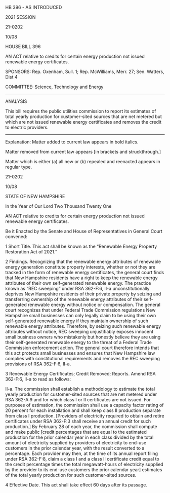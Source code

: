  HB 396 - AS INTRODUCED

 

 

2021 SESSION

 21-0202

 10/08

 

HOUSE BILL 396

 

AN ACT relative to credits for certain energy production not issued renewable energy certificates.

 

SPONSORS: Rep. Oxenham, Sull. 1; Rep. McWilliams, Merr. 27; Sen. Watters, Dist 4

 

COMMITTEE: Science, Technology and Energy

 

-----------------------------------------------------------------

 

ANALYSIS

 

 This bill requires the public utilities commission to report its estimates of total yearly production for customer-sited sources that are net metered but which are not issued renewable energy certificates and removes the credit to electric providers.

 

- - - - - - - - - - - - - - - - - - - - - - - - - - - - - - - - - - - - - - - - - - - - - - - - - - - - - - - - - - - - - - - - - - - - - - - - - - - 

 

Explanation: Matter added to current law appears in bold italics.

 Matter removed from current law appears [in brackets and struckthrough.]

 Matter which is either (a) all new or (b) repealed and reenacted appears in regular type.

 21-0202

 10/08

 

STATE OF NEW HAMPSHIRE

 

In the Year of Our Lord Two Thousand Twenty One

 

AN ACT relative to credits for certain energy production not issued renewable energy certificates.

 

Be it Enacted by the Senate and House of Representatives in General Court convened:

 

 1 Short Title. This act shall be known as the “Renewable Energy Property Restoration Act of 2021.”

 2 Findings. Recognizing that the renewable energy attributes of renewable energy generation constitute property interests, whether or not they are tracked in the form of renewable energy certificates, the general court finds that New Hampshire residents have a right to keep the renewable energy attributes of their own self-generated renewable energy. The practice known as “REC sweeping” under RSA 362-F:6, II-a unconstitutionally deprives New Hampshire residents of their private property by seizing and transferring ownership of the renewable energy attributes of their self-generated renewable energy without notice or compensation. The general court recognizes that under Federal Trade Commission regulations New Hampshire small businesses can only legally claim to be using their own self-generated renewable energy if they maintain ownership of such renewable energy attributes. Therefore, by seizing such renewable energy attributes without notice, REC sweeping unjustifiably exposes innocent small business owners who mistakenly but honestly believe they are using their self-generated renewable energy to the threat of a Federal Trade Commission enforcement action. The general court therefore intends that this act protects small businesses and ensures that New Hampshire law complies with constitutional requirements and removes the REC sweeping provisions of RSA 362-F:6, II-a.

 3 Renewable Energy Certificates; Credit Removed; Reports. Amend RSA 362-F:6, II-a to read as follows:

 II-a. The commission shall establish a methodology to estimate the total yearly production for customer-sited sources that are net metered under RSA 362-A:9 and for which class I or II certificates are not issued. For purposes of estimation, the commission shall use a capacity factor rating of 20 percent for each installation and shall keep class II production separate from class I production. [Providers of electricity required to obtain and retire certificates under RSA 362-F:3 shall receive an annual credit for such production.] By February 28 of each year, the commission shall compute and make public [credit percentages that are equal to the estimated production for the prior calendar year in each class divided by the total amount of electricity supplied by providers of electricity to end-use customers in the prior calendar year, with the result converted to a percentage. Each provider may then, at the time of its annual report filing under RSA 362-F:8, claim a class I and a class II certificate credit equal to the credit percentage times the total megawatt-hours of electricity supplied by the provider to its end-use customers the prior calendar year] estimates of the total yearly production for such customer-sited sources. 

 4 Effective Date. This act shall take effect 60 days after its passage.

